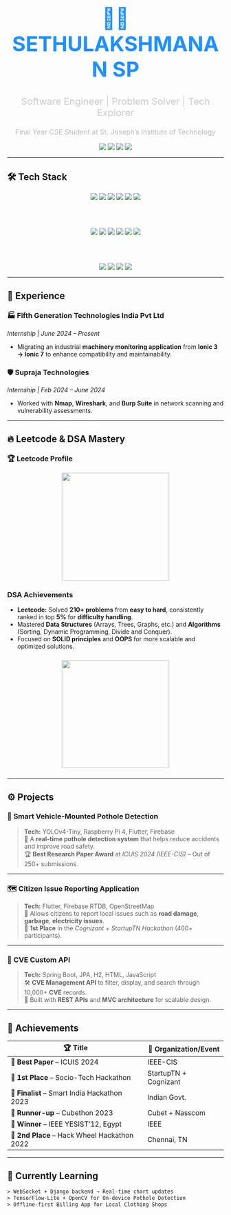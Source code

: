 <!-- GitHub Dark Cyber Dev Vibe README for SETHULAKSHMANAN SP -->

<h1 align="center" style="font-size: 48px; color: #1e90ff;">👨‍💻 SETHULAKSHMANAN SP</h1>
<p align="center" style="font-size: 22px; color: #cccccc;">Software Engineer | Problem Solver | Tech Explorer</p>
<p align="center" style="font-size: 16px; color: #bbbbbb;">Final Year CSE Student at St. Joseph’s Institute of Technology</p>

<p align="center">
  <img src="https://img.shields.io/badge/-Chennai,%20India-000000?style=for-the-badge&logo=googlemaps&logoColor=white"/>
  <a href="mailto:sethulakshmanan11@gmail.com"><img src="https://img.shields.io/badge/Gmail-D14836?style=for-the-badge&logo=gmail&logoColor=white"/></a>
  <a href="https://www.linkedin.com/in/sethulakshmanan-sp"><img src="https://img.shields.io/badge/LinkedIn-0077B5?style=for-the-badge&logo=linkedin&logoColor=white"/></a>
  <a href="https://github.com/sethubolt7"><img src="https://img.shields.io/badge/GitHub-100000?style=for-the-badge&logo=github&logoColor=white"/></a>
</p>

---

## 🛠️ Tech Stack

<div align="center">
  
  <!-- Languages -->
  <img src="https://img.shields.io/badge/Java-%23ED8B00?style=for-the-badge&logo=java&logoColor=white" />
  <img src="https://img.shields.io/badge/Python-%2314354C?style=for-the-badge&logo=python&logoColor=white" />
  <img src="https://img.shields.io/badge/Dart-%230175C2?style=for-the-badge&logo=dart&logoColor=white" />
  <img src="https://img.shields.io/badge/JavaScript-%23F7DF1E?style=for-the-badge&logo=javascript&logoColor=black" />
  <img src="https://img.shields.io/badge/TypeScript-%23007ACC?style=for-the-badge&logo=typescript&logoColor=white" />
  <img src="https://img.shields.io/badge/SQL-%2300748F?style=for-the-badge&logo=sqlite&logoColor=white" />

  <br/><br/>

  <!-- Mobile & Web -->
  <img src="https://img.shields.io/badge/Flutter-%2302569B?style=for-the-badge&logo=flutter&logoColor=white" />
  <img src="https://img.shields.io/badge/Firebase-%23FFCA28?style=for-the-badge&logo=firebase&logoColor=black" />
  <img src="https://img.shields.io/badge/Spring%20Boot-%236DB33F?style=for-the-badge&logo=spring-boot&logoColor=white" />
  <img src="https://img.shields.io/badge/Bootstrap-%23563D7C?style=for-the-badge&logo=bootstrap&logoColor=white" />
  <img src="https://img.shields.io/badge/HTML5-%23E34F26?style=for-the-badge&logo=html5&logoColor=white" />
  <img src="https://img.shields.io/badge/CSS3-%231572B6?style=for-the-badge&logo=css3&logoColor=white" />

  <br/><br/>

  <!-- Tools -->
  <img src="https://img.shields.io/badge/Git-%23F05032?style=for-the-badge&logo=git&logoColor=white" />
  <img src="https://img.shields.io/badge/Linux-%23FCC624?style=for-the-badge&logo=linux&logoColor=black" />
  <img src="https://img.shields.io/badge/VSCode-%23007ACC?style=for-the-badge&logo=visual-studio-code&logoColor=white" />
  <img src="https://img.shields.io/badge/H2-Database-%23128dcb?style=for-the-badge&logo=databricks&logoColor=white" />

</div>


---

## 💼 **Experience**

### 🏭 **Fifth Generation Technologies India Pvt Ltd**  
*Internship | June 2024 – Present*  
- Migrating an industrial **machinery monitoring application** from **Ionic 3 → Ionic 7** to enhance compatibility and maintainability.

### 🛡️ **Supraja Technologies**  
*Internship | Feb 2024 – June 2024*  
- Worked with **Nmap**, **Wireshark**, and **Burp Suite** in network scanning and vulnerability assessments.

---

## 🔥 **Leetcode & DSA Mastery**

### 🏆 **Leetcode Profile**

<p align="center">
  <a href="https://leetcode.com/sethulakshmanan11/" target="_blank">
    <img src="https://img.shields.io/badge/LeetCode-210+%20problems-orange?style=flat-square&logo=leetcode&logoColor=white" width="250"/>
  </a>
</p>

### **DSA Achievements**
- **Leetcode:** Solved **210+ problems** from **easy to hard**, consistently ranked in top **5%** for **difficulty handling**.
- Mastered **Data Structures** (Arrays, Trees, Graphs, etc.) and **Algorithms** (Sorting, Dynamic Programming, Divide and Conquer).
- Focused on **SOLID principles** and **OOPS** for more scalable and optimized solutions.

<div align="center">
  <img src="https://skillicons.dev/icons?i=java,python" width="250px" style="margin: 10px;"/>
</div>

---

## ⚙️ **Projects**

### 🔧 **Smart Vehicle-Mounted Pothole Detection**  
> **Tech:** YOLOv4-Tiny, Raspberry Pi 4, Flutter, Firebase  
📍 A **real-time pothole detection system** that helps reduce accidents and improve road safety.  
🏆 **Best Research Paper Award** at *ICUIS 2024 (IEEE-CIS)* – Out of 250+ submissions.

---

### 🗺️ **Citizen Issue Reporting Application**  
> **Tech:** Flutter, Firebase RTDB, OpenStreetMap  
🚧 Allows citizens to report local issues such as **road damage**, **garbage**, **electricity issues**.  
🏅 **1st Place** in the *Cognizant + StartupTN Hackathon* (400+ participants).

---

### 🔐 **CVE Custom API**  
> **Tech:** Spring Boot, JPA, H2, HTML, JavaScript  
🛠️ **CVE Management API** to filter, display, and search through 10,000+ **CVE** records.  
🔧 Built with **REST APIs** and **MVC architecture** for scalable design.

---

## 🏅 **Achievements**

| 🏆 Title | 🏁 Organization/Event |
|---------|------------------------|
| 🥇 **Best Paper** – ICUIS 2024 | IEEE-CIS |
| 🥇 **1st Place** – Socio-Tech Hackathon | StartupTN + Cognizant |
| 🎯 **Finalist** – Smart India Hackathon 2023 | Indian Govt. |
| 🥈 **Runner-up** – Cubethon 2023 | Cubet + Nasscom |
| 🥇 **Winner** – IEEE YESIST’12, Egypt | IEEE |
| 🥈 **2nd Place** – Hack Wheel Hackathon 2022 | Chennai, TN |

---

## 🎯 **Currently Learning**
```txt
> WebSocket + Django backend → Real-time chart updates
> TensorFlow-Lite + OpenCV for On-device Pothole Detection
> Offline-first Billing App for Local Clothing Shops

